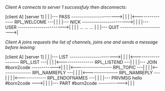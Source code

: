 
_Client A connects to server 1 successfuly then disconnects:_

[client A]                       [server 1]
    |                                 |
    |--- PASS ----------------------->|
	|                                 |
	|<--------------- RPL_WELCOME  ---|
	|                                 |
	|--- NICK ----------------------->|
	|                                 |
	|--- USER ----------------------->|
	|                                 |
	|
	...          ...          ...
	|                                 |
	|--- QUIT ----------------------->|


_Client A joins requests the list of channels, joins one and sends a message before leaving:_

[client A]                       [server 1]
	|                                 |
	|--- LIST ----------------------->|
	|                                 |
	|<------------------- RPL_LIST ---|
	|                                 |
	|<---------------- RPL_LISTEND ---|
	|                                 |
	|--- JOIN #born2code ------------>|
	|                                 |
	|<------------------ RPL_TOPIC ---|
	|                                 |
	|<--------------- RPL_NAMREPLY ---|
	|                                 |
	|<--------------- RPL_NAMREPLY ---|
	|                                 |
	|<------------- RPL_ENDOFNAMES ---|
	|                                 |
	|--- PRIVMSG hello #born2code --->|
	|                                 |
	|--- PART #born2code ------------>|
	|                                 |
